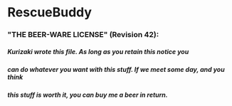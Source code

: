 # RescueBuddy
### "THE BEER-WARE LICENSE" (Revision 42):
#####  Kurizaki wrote this file. As long as you retain this notice you
##### can do whatever you want with this stuff. If we meet some day, and you think
##### this stuff is worth it, you can buy me a beer in return.
